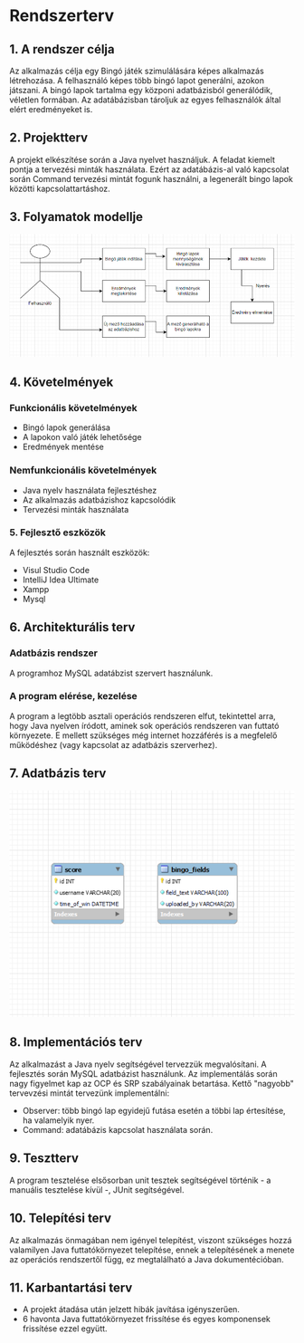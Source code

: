 # Rendszerterv
## 1. A rendszer célja

Az alkalmazás célja egy Bingó játék szimulálására képes alkalmazás létrehozása. A felhasználó képes több bingó lapot generálni, azokon játszani. A bingó lapok tartalma egy közponi adatbázisból generálódik, véletlen formában. Az adatábázisban tároljuk az egyes felhasználók által elért eredményeket is.

## 2. Projektterv

A projekt elkészítése során a Java nyelvet használjuk. A feladat kiemelt pontja a tervezési minták használata. Ezért az adatábázis-al való kapcsolat során Command tervezési mintát fogunk használni, a legenerált bingo lapok közötti kapcsolattartáshoz.

## 3. Folyamatok modellje

![Folyamatok modellje](./folyamatok.png)

## 4. Követelmények

### Funkcionális követelmények

- Bingó lapok generálása
- A lapokon való játék lehetősége
- Eredmények mentése

### Nemfunkcionális követelmények

- Java nyelv használata fejlesztéshez
- Az alkalmazás adatbázishoz kapcsolódik
- Tervezési minták használata

### 5. Fejlesztő eszközök

A fejlesztés során használt eszközök:
- Visul Studio Code
- IntelliJ Idea Ultimate
- Xampp
- Mysql

## 6. Architekturális terv

### Adatbázis rendszer

A programhoz MySQL adatábzist szervert használunk.

### A program elérése, kezelése

A program a legtöbb asztali operációs rendszeren elfut, tekintettel arra, hogy Java nyelven íródott, aminek sok operációs rendszeren van futtató környezete. E mellett szükséges még internet hozzáférés is a megfelelő működéshez (vagy kapcsolat az adatbázis szerverhez).

## 7. Adatbázis terv
![Adatbázis terv](./database.png)

## 8. Implementációs terv
Az alkalmazást a Java nyelv segítségével tervezzük megvalósítani. A fejlesztés során MySQL adatbázist használunk. Az implementálás során nagy figyelmet kap az OCP és SRP szabályainak betartása.
Kettő "nagyobb" tervevzési mintát tervezünk implementálni:
 - Observer: több bingó lap egyidejű futása esetén a többi lap értesítése, ha valamelyik nyer.
 - Command: adatábázis kapcsolat használata során.

## 9. Tesztterv

A program tesztelése elsősorban unit tesztek segítségével történik - a manuális tesztelése kívül -, JUnit segítségével.

## 10. Telepítési terv

Az alkalmazás önmagában nem igényel telepítést, viszont szükséges hozzá valamilyen Java futtatókörnyezet telepítése, ennek a telepítésének a menete az operációs rendszertől függ, ez megtalálható a Java dokumentécióban.

## 11. Karbantartási terv

- A projekt átadása után jelzett hibák javítása igényszerűen.
- 6 havonta Java futtatókörnyezet frissítése és egyes komponensek frissítése ezzel együtt.